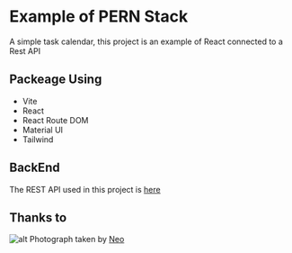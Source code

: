 # Example of PERN Stack
A simple task calendar, this project is an example of React connected to a Rest API
## Packeage Using
- Vite
- React
- React Route DOM
- Material UI
- Tailwind
## BackEnd
The REST API used in this project is [here](https://github.com/Dricc-new/pern-stack-api)
## Thanks to
![alt](https://images.pexels.com/photos/2653362/pexels-photo-2653362.jpeg?auto=compress&cs=tinysrgb&w=1260&h=750&dpr=1)
Photograph taken by [Neo](https://www.pexels.com/es-es/@neo-853421/)